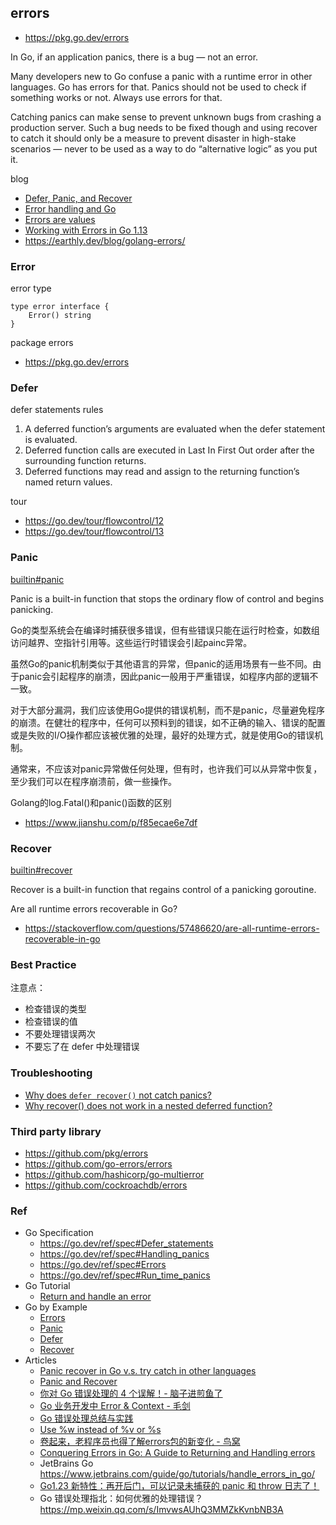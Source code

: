 ## errors
- https://pkg.go.dev/errors

In Go, if an application panics, there is a bug — not an error.

Many developers new to Go confuse a panic with a runtime error in other languages. Go has errors for that. Panics should not be used to check if something works or not. Always use errors for that.

Catching panics can make sense to prevent unknown bugs from crashing a production server. Such a bug needs to be fixed though and using recover to catch it should only be a measure to prevent disaster in high-stake scenarios — never to be used as a way to do “alternative logic” as you put it.

blog
- [Defer, Panic, and Recover](https://go.dev/blog/defer-panic-and-recover)
- [Error handling and Go](https://go.dev/blog/error-handling-and-go)
- [Errors are values](https://go.dev/blog/errors-are-values)
- [Working with Errors in Go 1.13](https://go.dev/blog/go1.13-errors)
- https://earthly.dev/blog/golang-errors/



### Error
error type
```
type error interface {
    Error() string
}
```

package errors
- https://pkg.go.dev/errors


### Defer
defer statements rules
1. A deferred function’s arguments are evaluated when the defer statement is evaluated.
2. Deferred function calls are executed in Last In First Out order after the surrounding function returns.
3. Deferred functions may read and assign to the returning function’s named return values.

tour
- https://go.dev/tour/flowcontrol/12
- https://go.dev/tour/flowcontrol/13


### Panic
[builtin#panic](https://pkg.go.dev/builtin#panic)

Panic is a built-in function that stops the ordinary flow of control and begins panicking.

Go的类型系统会在编译时捕获很多错误，但有些错误只能在运行时检查，如数组访问越界、空指针引用等。这些运行时错误会引起painc异常。

虽然Go的panic机制类似于其他语言的异常，但panic的适用场景有一些不同。由于panic会引起程序的崩溃，因此panic一般用于严重错误，如程序内部的逻辑不一致。

对于大部分漏洞，我们应该使用Go提供的错误机制，而不是panic，尽量避免程序的崩溃。在健壮的程序中，任何可以预料到的错误，如不正确的输入、错误的配置或是失败的I/O操作都应该被优雅的处理，最好的处理方式，就是使用Go的错误机制。

通常来，不应该对panic异常做任何处理，但有时，也许我们可以从异常中恢复，至少我们可以在程序崩溃前，做一些操作。

Golang的log.Fatal()和panic()函数的区别
- https://www.jianshu.com/p/f85ecae6e7df


### Recover
[builtin#recover](https://pkg.go.dev/builtin#recover)

Recover is a built-in function that regains control of a panicking goroutine.

Are all runtime errors recoverable in Go?
- https://stackoverflow.com/questions/57486620/are-all-runtime-errors-recoverable-in-go

### Best Practice
注意点：
- 检查错误的类型
- 检查错误的值
- 不要处理错误两次
- 不要忘了在 defer 中处理错误


### Troubleshooting
- [Why does `defer recover()` not catch panics?](https://stackoverflow.com/questions/29518109/why-does-defer-recover-not-catch-panics)
- [Why recover() does not work in a nested deferred function?](https://stackoverflow.com/questions/49344478/why-recover-does-not-work-in-a-nested-deferred-function)


### Third party library
- https://github.com/pkg/errors
- https://github.com/go-errors/errors
- https://github.com/hashicorp/go-multierror
- https://github.com/cockroachdb/errors


### Ref
- Go Specification
  - https://go.dev/ref/spec#Defer_statements
  - https://go.dev/ref/spec#Handling_panics
  - https://go.dev/ref/spec#Errors
  - https://go.dev/ref/spec#Run_time_panics
- Go Tutorial
  - [Return and handle an error](https://go.dev/doc/tutorial/handle-errors)
- Go by Example
  - [Errors](https://gobyexample.com/errors)
  - [Panic](https://gobyexample.com/panic)
  - [Defer](https://gobyexample.com/defer)
  - [Recover](https://gobyexample.com/recover)
- Articles
  - [Panic recover in Go v.s. try catch in other languages](https://stackoverflow.com/questions/3413389/panic-recover-in-go-v-s-try-catch-in-other-languages)
  - [Panic and Recover](https://golangbot.com/panic-and-recover/)
  - [你对 Go 错误处理的 4 个误解！- 脑子进煎鱼了](https://mp.weixin.qq.com/s/Ey-yqIq__wpaLTlBAOHjxg)
  - [Go 业务开发中 Error & Context - 毛剑](https://github.com/gopherchina/conference/blob/master/2019/1.5%20Go%20%E4%B8%9A%E5%8A%A1%E5%BC%80%E5%8F%91%E4%B8%AD%20Error%20%26%20Context%20-%20%E6%AF%9B%E5%89%91.pdf)
  - [Go 错误处理总结与实践](https://www.pseudoyu.com/zh/2021/08/29/go_error_handling/)
  - [Use %w instead of %v or %s](https://stackoverflow.com/questions/61283248/format-errors-in-go-s-v-or-w)
  - [卷起来，老程序员也得了解errors包的新变化 - 鸟窝](https://colobu.com/2023/12/13/learn-more-about-errors/)
  - [Conquering Errors in Go: A Guide to Returning and Handling errors](https://blog.rideapp.in/conquering-errors-in-go-a-guide-to-returns-and-handling-a13885905433)
  - JetBrains Go https://www.jetbrains.com/guide/go/tutorials/handle_errors_in_go/
  - [Go1.23 新特性：再开后门，可以记录未捕获的 panic 和 throw 日志了！](https://mp.weixin.qq.com/s/D16riVBbnDibLueQBIQ6Pw)
  - Go 错误处理指北：如何优雅的处理错误？https://mp.weixin.qq.com/s/ImvwsAUhQ3MMZkKvnbNB3A

